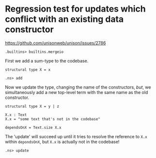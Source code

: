 # Regression test for updates which conflict with an existing data constructor

https://github.com/unisonweb/unison/issues/2786

```ucm:hide
.builtins> builtins.mergeio
```

First we add a sum-type to the codebase.

```unison
structural type X = x
```

```ucm
.ns> add
```

Now we update the type, changing the name of the constructors, _but_, we simultaneously
add a new top-level term with the same name as the old constructor.

```unison
structural type X = y | z

X.x : Text
X.x = "some text that's not in the codebase"

dependsOnX = Text.size X.x
```

The 'update' will succeed up until it tries to resolve the reference to `X.x`
within `depondsOnX`, but `X.x` is actually not in the codebase!

```ucm:error
.ns> update
```
